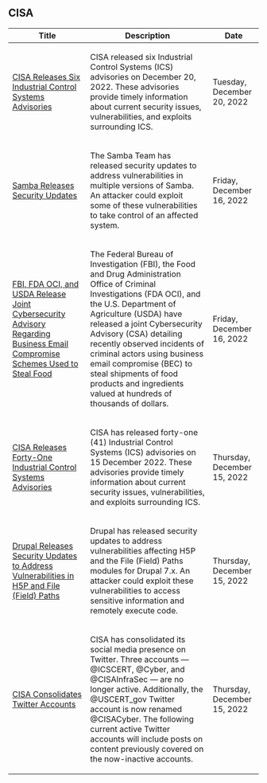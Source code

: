 ## CISA
|Title|Description|Date|
|---|---|---|
| [CISA Releases Six Industrial Control Systems Advisories](https://www.cisa.gov/uscert/ncas/current-activity/2022/12/20/cisa-releases-six-industrial-control-systems-advisories) | <p>CISA released six Industrial Control Systems (ICS) advisories on December 20, 2022. These advisories provide timely information about current security issues, vulnerabilities, and exploits surrounding ICS.</p> | Tuesday, December 20, 2022 |
| [Samba Releases Security Updates](https://www.cisa.gov/uscert/ncas/current-activity/2022/12/16/samba-releases-security-updates) | <p>The Samba Team has released security updates to address vulnerabilities in multiple versions of Samba. An attacker could exploit some of these vulnerabilities to take control of an affected system. </p> | Friday, December 16, 2022 |
| [FBI, FDA OCI, and USDA Release Joint Cybersecurity Advisory Regarding Business Email Compromise Schemes Used to Steal Food](https://www.cisa.gov/uscert/ncas/current-activity/2022/12/16/fbi-fda-oci-and-usda-release-joint-cybersecurity-advisory) | <p>The Federal Bureau of Investigation (FBI), the Food and Drug Administration Office of Criminal Investigations (FDA OCI), and the U.S. Department of Agriculture (USDA) have released a joint Cybersecurity Advisory (CSA) detailing recently observed incidents of criminal actors using business email compromise (BEC) to steal shipments of food products and ingredients valued at hundreds of thousands of dollars.</p> | Friday, December 16, 2022 |
| [CISA Releases Forty-One Industrial Control Systems Advisories](https://www.cisa.gov/uscert/ncas/current-activity/2022/12/15/cisa-releases-forty-one-industrial-control-systems-advisories) | <p>CISA has released forty-one (41) Industrial Control Systems (ICS) advisories on 15 December 2022. These advisories provide timely information about current security issues, vulnerabilities, and exploits surrounding ICS.</p> | Thursday, December 15, 2022 |
| [Drupal Releases Security Updates to Address Vulnerabilities in H5P and File (Field) Paths](https://www.cisa.gov/uscert/ncas/current-activity/2022/12/15/drupal-releases-security-updates-address-vulnerabilities-h5p-and) | <p>Drupal has released security updates to address vulnerabilities affecting H5P and the File (Field) Paths modules for Drupal 7.x. An attacker could exploit these vulnerabilities to access sensitive information and remotely execute code.</p> | Thursday, December 15, 2022 |
| [CISA Consolidates Twitter Accounts](https://www.cisa.gov/uscert/ncas/current-activity/2022/12/15/cisa-consolidates-twitter-accounts) | <p>CISA has consolidated its social media presence on Twitter. Three accounts — @ICSCERT, @Cyber, and @CISAInfraSec — are no longer active. Additionally, the @USCERT_gov Twitter account is now renamed @CISACyber. The following current active Twitter accounts will include posts on content previously covered on the now-inactive accounts.</p> | Thursday, December 15, 2022 |

